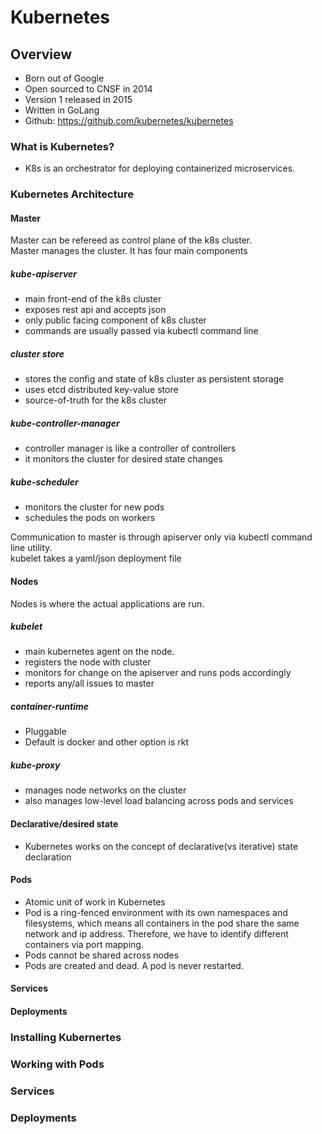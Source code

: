 # Kubernetes
## Overview
- Born out of Google
- Open sourced to CNSF in 2014
- Version 1 released in 2015
- Written in GoLang
- Github: https://github.com/kubernetes/kubernetes 

### What is Kubernetes?
- K8s is an orchestrator for deploying containerized microservices.

### Kubernetes Architecture
#### Master
Master can be refereed as control plane of the k8s cluster.  
Master manages the cluster. It has four main components
##### kube-apiserver
- main front-end of the k8s cluster
- exposes rest api and accepts json
- only public facing component of k8s cluster
- commands are usually passed via kubectl command line 
##### cluster store
- stores the config and state of k8s cluster as persistent storage
- uses etcd distributed key-value store
- source-of-truth for the k8s cluster
##### kube-controller-manager
- controller manager is like a controller of controllers
- it monitors the cluster for desired state changes
##### kube-scheduler
- monitors the cluster for new pods
- schedules the pods on workers  

Communication to master is through apiserver only via kubectl command line utility.  
kubelet takes a yaml/json deployment file   
#### Nodes
Nodes is where the actual applications are run. 
##### kubelet
- main kubernetes agent on the node. 
- registers the node with cluster 
- monitors for change on the apiserver and runs pods accordingly
- reports any/all issues to master
##### container-runtime
- Pluggable  
- Default is docker and other option is rkt  
##### kube-proxy
- manages node networks on the cluster
- also manages low-level load balancing across pods and services
#### Declarative/desired state
- Kubernetes works on the concept of declarative(vs iterative) state declaration
#### Pods
- Atomic unit of work in Kubernetes
- Pod is a ring-fenced environment with its own namespaces and filesystems, which means all containers in the pod share the same network and ip address. Therefore, we have to identify different containers via port mapping. 
- Pods cannot be shared across nodes  
- Pods are created and dead. A pod is never restarted.
#### Services
#### Deployments

### Installing Kubernertes

### Working with Pods

### Services

### Deployments

